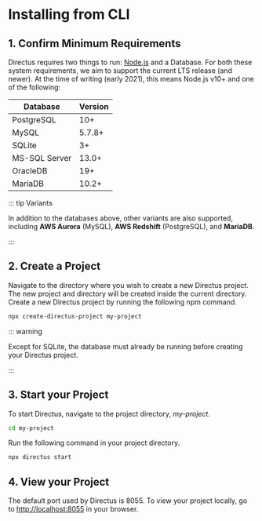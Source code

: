 # Installing from CLI

## 1. Confirm Minimum Requirements

Directus requires two things to run: [Node.js](https://nodejs.dev) and a Database. For both these system requirements,
we aim to support the current LTS release (and newer). At the time of writing (early 2021), this means Node.js v10+ and
one of the following:

| Database      | Version |
| ------------- | ------- |
| PostgreSQL    | 10+     |
| MySQL         | 5.7.8+  |
| SQLite        | 3+      |
| MS-SQL Server | 13.0+   |
| OracleDB      | 19+     |
| MariaDB       | 10.2+   |

::: tip Variants

In addition to the databases above, other variants are also supported, including **AWS Aurora** (MySQL), **AWS
Redshift** (PostgreSQL), and **MariaDB**.

:::

## 2. Create a Project

Navigate to the directory where you wish to create a new Directus project. The new project and directory will be created
inside the current directory. Create a new Directus project by running the following npm command.

```bash
npx create-directus-project my-project
```

::: warning

Except for SQLite, the database must already be running before creating your Directus project.

:::

## 3. Start your Project

To start Directus, navigate to the project directory, _my-project_.

```bash
cd my-project
```

Run the following command in your project directory.

```bash
npx directus start
```

## 4. View your Project

The default port used by Directus is 8055. To view your project locally, go to
[http://localhost:8055](http://localhost:8055) in your browser.
